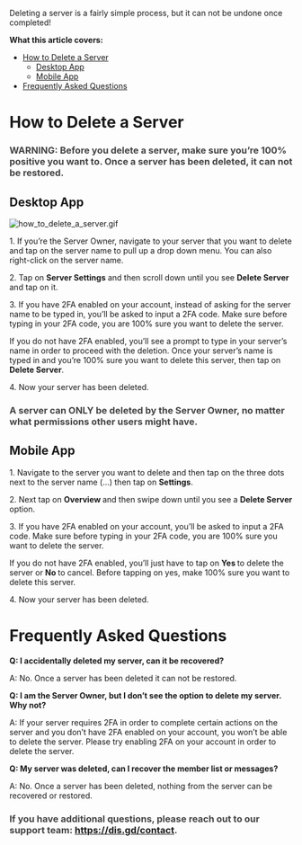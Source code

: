 <p>Deleting a server is a fairly simple process, but it can not be undone once completed!</p>
<p><span class="wysiwyg-font-size-large"><strong>What this article covers: </strong></span></p>
<ul>
    <li>
        <a href="#h_01H6955J02F78XQHPDTS78JS57" target="_self">How to Delete a Server</a>
        <ul>
            <li><a href="#h_01H6955PB46BDE6B603TMECJ0N" target="_self">Desktop App</a></li>
            <li><a href="#h_01H6955SGC2VQ4ADT827FWFWGD" target="_self">Mobile App</a></li>
        </ul>
    </li>
    <li><a href="#h_01H6955WN56S84PQ51WQESYFBS" target="_self">Frequently Asked Questions</a></li>
</ul>
<h1 id="h_01H6955J02F78XQHPDTS78JS57">How to Delete a Server</h1>
<h3><span style="color: #434343;" data-darkreader-inline-color="">WARNING: Before you delete a server, make sure you’re 100% positive you want to. Once a server has been deleted, it can not be restored.</span></h3>
<h2 id="h_01H6955PB46BDE6B603TMECJ0N">Desktop App</h2>
<p class="wysiwyg-text-align-center"><img src="https://support.discord.com/hc/article_attachments/16303650586135" alt="how_to_delete_a_server.gif"></p>
<p>1. If you’re the Server Owner, navigate to your server that you want to delete and tap on the server name to pull up a drop down menu. You can also right-click on the server name. </p>
<p>2. Tap on <strong>Server Settings</strong> and then scroll down until you see <strong>Delete Server </strong>and tap on it.</p>
<p>3. <span class="wysiwyg-underline">If you have 2FA enabled on your account</span>, instead of asking for the server name to be typed in, you’ll be asked to input a 2FA code. Make sure before typing in your 2FA code, you are 100% sure you want to delete the server. </p>
<p><span class="wysiwyg-underline">If you do not have 2FA enabled,</span> you’ll see a prompt to type in your server’s name in order to proceed with the deletion. Once your server’s name is typed in and you’re 100% sure you want to delete this server, then tap on <strong>Delete Server</strong>.</p>
<p>4. Now your server has been deleted.</p>
<h3><span style="color: #434343;" data-darkreader-inline-color="">A server can ONLY be deleted by the Server Owner, no matter what permissions other users might have.</span></h3>
<h2 id="h_01H6955SGC2VQ4ADT827FWFWGD">Mobile App</h2>
<p>1. Navigate to the server you want to delete and then tap on the three dots next to the server name (...) then tap on <strong>Settings</strong>.</p>
<p>2. Next tap on <strong>Overview </strong>and then swipe down until you see a <strong>Delete Server</strong> option.</p>
<p>3. <span class="wysiwyg-underline">If you have 2FA enabled on your account</span>, you’ll be asked to input a 2FA code. Make sure before typing in your 2FA code, you are 100% sure you want to delete the server. </p>
<p><span class="wysiwyg-underline">If you do not have 2FA enabled,</span> you’ll just have to tap on <strong>Yes </strong>to delete the server or <strong>No </strong>to cancel. Before tapping on yes, make 100% sure you want to delete this server.</p>
<p>4. Now your server has been deleted.</p>
<h1 id="h_01H6955WN56S84PQ51WQESYFBS">Frequently Asked Questions</h1>
<p><strong>Q: I accidentally deleted my server, can it be recovered?</strong></p>
<p>A: No. Once a server has been deleted it can not be restored. </p>
<p><strong>Q: I am the Server Owner, but I don’t see the option to delete my server. Why not?</strong></p>
<p>A: If your server requires 2FA in order to complete certain actions on the server and you don’t have 2FA enabled on your account, you won’t be able to delete the server. Please try enabling 2FA on your account in order to delete the server.</p>
<p><strong>Q: My server was deleted, can I recover the member list or messages?</strong></p>
<p>A: No. Once a server has been deleted, nothing from the server can be recovered or restored.</p>
<h3><span style="color: #434343;" data-darkreader-inline-color="">If you have additional questions, please reach out to our support team: <a href="https://dis.gd/contact." target="_blank" rel="noopener">https://dis.gd/contact</a>.</span></h3>